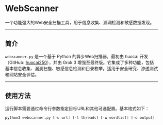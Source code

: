 # WebScanner

一个功能强大的Web安全扫描工具，用于信息收集、漏洞检测和敏感数据发现。

---

## 简介

`webscanner.py` 是一个基于 Python 的异步Web扫描器，最初由 huocai 开发（GitHub: [huocai250](https://www.github.com/huocai250)），并由 Grok 3 增强至最终版。它集成了多种功能，包括基本信息收集、漏洞扫描、敏感信息检测和目录枚举，适用于安全研究、渗透测试和网站安全评估。

---

## 使用方法

运行脚本需要通过命令行参数指定目标URL和其他可选配置。基本格式如下：

```bash
python3 webscanner.py [-u url] [-t threads] [-w wordlist] [-o output] [-v] [-p proxy] [-r rate] [-s] [--no-robots] [--retries retries] [--custom-wordlist file]